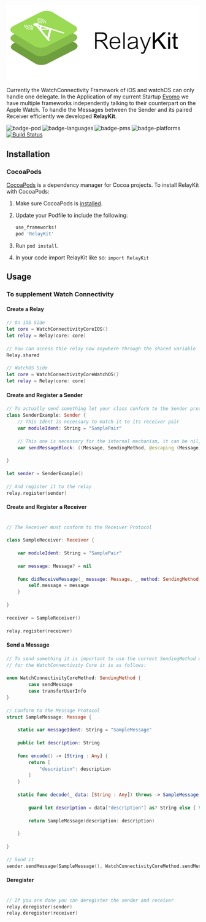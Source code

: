 ![Alt text](RelayKit.png?raw=true "Title")

Currently the WatchConnectivity Framework of iOS and watchOS can only handle one delegate. In the Application of my current Startup [Evomo][Evomo] we have multiple frameworks independently talking to their counterpart on the Apple Watch. To handle the Messages between the Sender and its paired Receiver efficiently we developed **RelayKit**.

![badge-pod] ![badge-languages] ![badge-pms] ![badge-platforms] [![Build Status](https://travis-ci.org/Narsail/relaykit.svg?branch=master)](https://travis-ci.org/Narsail/relaykit)

[Evomo]: www.evomo.de

## Installation
### CocoaPods
[CocoaPods][] is a dependency manager for Cocoa projects. To install RelayKit with CocoaPods:

 1. Make sure CocoaPods is [installed][CocoaPods Installation].

 2. Update your Podfile to include the following:

    ``` ruby
    use_frameworks!
    pod 'RelayKit'
    ```

 3. Run `pod install`.

[CocoaPods]: https://cocoapods.org
[CocoaPods Installation]: https://guides.cocoapods.org/using/getting-started.html#getting-started
 
 4. In your code import RelayKit like so:
   `import RelayKit`
   
## Usage
### To supplement Watch Connectivity
#### Create a Relay

```swift
// On iOS Side
let core = WatchConnectivityCoreIOS()
let relay = Relay(core: core)

// You can access thie relay now anywhere through the shared variable
Relay.shared 

// WatchOS Side
let core = WatchConnectivityCoreWatchOS()
let relay = Relay(core: core)
```

#### Create and Register a Sender
```swift
// To actually send something let your class conform to the Sender protocol
class SenderExample: Sender {
    // This Ident is necessary to match it to its receiver pair
    var moduleIdent: String = "SamplePair"
    
    // This one is necessary for the internal mechanism, it can be nil, no default necessary
    var sendMessageBlock: ((Message, SendingMethod, @escaping (Message) -> Void, @escaping (Error) -> Void) -> Void)?

}

let sender = SenderExample()

// And register it to the relay
relay.register(sender)
```
#### Create and Register a Receiver

```swift

// The Receiver must conform to the Receiver Protocol

class SampleReceiver: Receiver {
    
    var moduleIdent: String = "SamplePair"
    
    var message: Message? = nil
    
    func didReceiveMessage(_ message: Message, _ method: SendingMethod, _ replyHandler: ((Message) -> Void)?) {
        self.message = message
    }
    
}

receiver = SampleReceiver()

relay.register(receiver)

```

#### Send a Message
```swift
// To send something it is important to use the correct SendingMethod of the Core you use
// for the WatchConnectivity Core it is as follows:

enum WatchConnectivityCoreMethod: SendingMethod {
        case sendMessage
        case transferUserInfo
}

// Conform to the Message Protocol
struct SampleMessage: Message {
    
    static var messageIdent: String = "SampleMessage"
    
    public let description: String
    
    func encode() -> [String : Any] {
        return [
            "description": description
        ]
    }
    
    static func decode(_ data: [String : Any]) throws -> SampleMessage {
        
        guard let description = data["description"] as? String else { throw MessageError.keyNotFound(key: "description") }
        
        return SampleMessage(description: description)
        
    }
    
}

// Send it
sender.sendMessage(SampleMessage(), WatchConnectivityCoreMethod.sendMessage)
```

#### Deregister

```swift

// If you are done you can deregister the sender and receiver
relay.deregister(sender)
relay.deregister(receiver)

```


[badge-pod]: https://img.shields.io/cocoapods/v/RelayKit.svg?label=version
[badge-pms]: https://img.shields.io/badge/supports-CocoaPods-green.svg
[badge-languages]: https://img.shields.io/badge/languages-Swift-orange.svg
[badge-platforms]: https://img.shields.io/badge/platforms-iOS%20%7C%20watchOS-lightgrey.svg
[badge-mit]: https://img.shields.io/badge/license-MIT-blue.svg

<!-- https://img.shields.io/badge/supports-CocoaPods%20%7C%20Carthage%20%7C%20SwiftPM-green.svg -->
